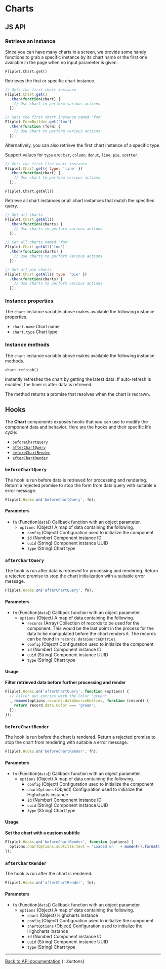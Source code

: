 # Charts

## JS API


### Retrieve an instance

Since you can have many charts in a screen, we provide some handy functions to grab a specific instance by its chart name or the first one available in the page when no input parameter is given.

`Fliplet.Chart.get()`

Retrieves the first or specific chart instance.

```js
// Gets the first chart instance
Fliplet.Chart.get()
  .then(function(chart) {
    // Use chart to perform various actions
  });

// Gets the first chart instance named 'foo'
Fliplet.FormBuilder.get('foo')
  .then(function (form) {
    // Use chart to perform various actions
  });
````

Alternatively, you can also retrieve the first chart instance of a specific type.

Support values for `type` are: `bar`, `column`, `donut`, `line`, `pie`, `scatter`.

```js
// Gets the first line chart instance
Fliplet.Chart.get({ type: 'line' })
  .then(function(chart) {
    // Use chart to perform various actions
  });
````

`Fliplet.Chart.getAll()`

Retrieve all chart instances or all chart instances that match the specified query.

```js
// Get all charts
Fliplet.Chart.getAll()
  .then(function(charts) {
    // Use charts to perform various actions
  });

// Get all charts named 'foo'
Fliplet.Chart.getAll('foo')
  .then(function(charts) {
    // Use charts to perform various actions
  });

// Get all pie charts
Fliplet.Chart.getAll({ type: 'pie' })
  .then(function(charts) {
    // Use charts to perform various actions
  });
```

### Instance properties

The `chart` instance variable above makes available the following instance properties.

 * `chart.name` Chart name
 * `chart.type` Chart type

### Instance methods

The `chart` instance variable above makes available the following instance methods.

`chart.refresh()`

Instantly refreshes the chart by getting the latest data. If auto-refresh is enabled, the timer is after data is retrieved.

The method returns a promise that resolves when the chart is redrawn.

## Hooks

The **Chart** components exposes hooks that you can use to modify the component data and behavior. Here are the hooks and their specific life cycle:

- [`beforeChartQuery`](#beforechartquery)
- [`afterChartQuery`](#afterchartquery)
- [`beforeChartRender`](#beforechartrender)
- [`afterChartRender`](#afterchartrender)

### `beforeChartQuery`

The hook is run before data is retrieved for processing and rendering. Return a rejected promise to stop the form from data query with suitable a error message.

```js
Fliplet.Hooks.on('beforeChartQuery', fn);
```

#### Parameters

- `fn` (Function(`data`)) Callback function with an object parameter.
  - `options` (Object) A map of data containing the following.
    - `config` (Object) Configuration used to initialize the component
    - `id` (Number) Component instance ID
    - `uuid` (String) Component instance UUID
    - `type` (String) Chart type

### `afterChartQuery`

The hook is run after data is retrieved for processing and rendering. Return a rejected promise to stop the chart initialization with a suitable error message.

```js
Fliplet.Hooks.on('afterChartQuery', fn);
```

#### Parameters

- `fn` (Function(`data`)) Callback function with an object parameter.
  - `options` (Object) A map of data containing the following.
    - `records` (Array) Collection of records to be used for the component. This would be the last point in the process for the data to be manipulated before the chart renders it. The records can be found in `records.dataSourceEntries`.
    - `config` (Object) Configuration used to initialize the component
    - `id` (Number) Component instance ID
    - `uuid` (String) Component instance UUID
    - `type` (String) Chart type

#### Usage

**Filter retrieved data before further processing and render**

```js
Fliplet.Hooks.on('afterChartQuery', function (options) {
  // Filter out entries with the Color "green"
  _.remove(options.records.dataSourceEntries, function (record) {
    return record.data.Color === 'green';
  });
});
```

### `beforeChartRender`

The hook is run before the chart is rendered. Return a rejected promise to stop the chart from rendering with suitable a error message.

```js
Fliplet.Hooks.on('beforeChartRender', fn);
```

#### Parameters

- `fn` (Function(`data`)) Callback function with an object parameter.
  - `options` (Object) A map of data containing the following.
    - `config` (Object) Configuration used to initialize the component
    - `chartOptions` (Object) Configuration used to initialize the Highcharts instance
    - `id` (Number) Component instance ID
    - `uuid` (String) Component instance UUID
    - `type` (String) Chart type

#### Usage

**Set the chart with a custom subtitle**

```js
Fliplet.Hooks.on('beforeChartRender', function (options) {
  options.chartOptions.subtitle.text = 'Loaded on ' + moment().format();
});
```

### `afterChartRender`

The hook is run after the chart is rendered.

```js
Fliplet.Hooks.on('afterChartRender', fn);
```

#### Parameters

- `fn` (Function(`data`)) Callback function with an object parameter.
  - `options` (Object) A map of data containing the following.
    - `chart` (Object) Highcharts instance
    - `config` (Object) Configuration used to initialize the component
    - `chartOptions` (Object) Configuration used to initialize the Highcharts instance
    - `id` (Number) Component instance ID
    - `uuid` (String) Component instance UUID
    - `type` (String) Chart type

---

[Back to API documentation](../../API-Documentation.md)
{: .buttons}